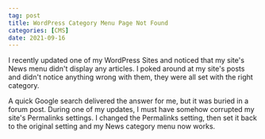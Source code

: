 ```yaml
---
tag: post
title: WordPress Category Menu Page Not Found
categories: [CMS]
date: 2021-09-16
---
```


I recently updated one of my WordPress Sites and noticed that my site's News menu didn't display any articles. I poked around at my site's posts and didn't notice anything wrong with them, they were all set with the right category.

A quick Google search delivered the answer for me, but it was buried in a forum post. During one of my updates, I must have somehow corrupted my site's Permalinks settings. I changed the Permalinks setting, then set it back to the original setting and my News category menu now works.
